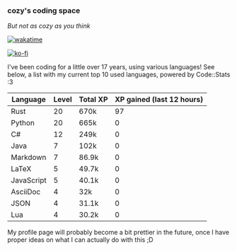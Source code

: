 ### cozy's coding space
*But not as cozy as you think*

[![wakatime](https://wakatime.com/badge/user/c0ba07bb-3421-41be-bd1a-d611e670f250.svg)](https://wakatime.com/@c0ba07bb-3421-41be-bd1a-d611e670f250)

[![ko-fi](https://ko-fi.com/img/githubbutton_sm.svg)](https://ko-fi.com/J3J75ITL4)

I've been coding for a little over 17 years, using various languages! See below, a list with my current top 10 used languages, powered by Code::Stats :3
    
| Language | Level | Total XP | XP gained (last 12 hours) |
| --- | --- | --- | --- |
| Rust | 20 | 670k | 97 |
| Python | 20 | 665k | 0 |
| C# | 12 | 249k | 0 |
| Java | 7 | 102k | 0 |
| Markdown | 7 | 86.9k | 0 |
| LaTeX | 5 | 49.7k | 0 |
| JavaScript | 5 | 40.1k | 0 |
| AsciiDoc | 4 | 32k | 0 |
| JSON | 4 | 31.1k | 0 |
| Lua | 4 | 30.2k | 0 |
    
My profile page will probably become a bit prettier in the future, once I have proper ideas on what I can actually do with this ;D